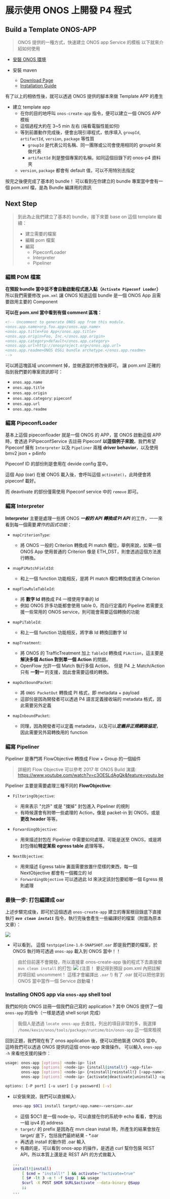 # 展示使用 ONOS 上開發 P4 程式

## Build a Template ONOS-APP

> ONOS 提供的一種方式，快速建立 ONOS app Service 的模板
> 以下就來介紹如何使用

* [安裝 ONOS 環境](https://github.com/toolbuddy/ssfw/blob/master/netdev/install_onos.sh)

* 安裝 maven
    * [Download Page](https://maven.apache.org/download.cgi)
    * [Installation Guide](https://maven.apache.org/install.html)

有了以上的相依性後，就可以透過 ONOS 提供的腳本來做 Template APP 的產生

* 建立 template app
    * 在你的目的地呼叫 `onos-create-app` 指令，便可以建立一個 ONOS APP 模板
    * 這個過程大約在 3~5 min 左右 (端看電腦性能如何)
    * 等到前置動作完成後，便會出現引導程式，依序填入 `groupId`, `artifactId`, `version`, `package` 等性質
        * `groupId` 是代表公司名稱、同一團隊或公司會使用相同的 groupId 來做代表
        * `artifactId` 則是整個專案的名稱，如同這個目錄下的 onos-p4 資料夾 
    * `version`, `package` 都會有 default 值，可以不用特別去指定

按完之後便完成了基本的 bundle！ 可以看到在你建立的 bundle 專案當中會有一個 pom.xml 檔，是為 Bundle 編譯用的資訊

## Next Step

> 到此為止我們建立了基本的 bundle，接下來要 base on 這個  template 繼續：
> * 建立需要的檔案
> * 編輯 pom 檔案
> * 編寫
>    * PipeconfLoader 
>    * Interpreter
>    * Pipeliner

### 編輯 POM 檔案

**在預設 bundle 當中並不會自動啟動程式進入點（`Activate Pipeconf Loader`）**
所以我們需要修改 `pom.xml` 讓 ONOS 知道這個 bundle 是一個 ONOS App 且需要啟用主要的 Component

**可以在 pom.xml 當中看到有個 comment 區塊：**
```xml
<!-- Uncomment to generate ONOS app from this module.
<onos.app.name>org.foo.app</onos.app.name>
<onos.app.title>Foo App</onos.app.title>
<onos.app.origin>Foo, Inc.</onos.app.origin>
<onos.app.category>default</onos.app.category>
<onos.app.url>http://onosproject.org</onos.app.url>
<onos.app.readme>ONOS OSGi bundle archetype.</onos.app.readme>
-->
```

可以將這塊區域 uncomment 掉，並做適當的修改後即可。
讓 pom.xml 正確的指到我們要的專案資訊即可：
* `onos.app.name`
* `onos.app.title`
* `onos.app.origin`
* `onos.app.category`: `pipeconf`
* `onos.app.url`
* `onos.app.readme`

### 編寫 PipeconfLoader

基本上這個 pipeconfloader 就是一個 ONOS 的 APP，當 ONOS 啟動這個 APP 時，會透過 PiPipeconfService 去註冊 Pipeconf
**以這個例子來說**，我們希望 Pipeconf 擁有 `Interpreter` 以及 `Pipeliner` 兩種 **driver behavior**，以及使用 bmv2 json + p4info

Pipeconf ID 的部份則是會用在 devide config 當中。

這個 App (oar) 在被 ONOS 載入後，會呼叫這個 `activate()`，此時便會將 pipeconf 載好。

而 deavtivate 的部份僅需使用 Pipeconf service 中的 `remove` 即可。

### 編寫 Interpreter

**Interpreter** 主要是處理一些將 ONOS ***一般的 API 轉換成 PI API*** 的工作，一一來看到每一個需要*實作的函式功能*：

* `mapCriterionType`: 
    * 將 ONOS 一般的 Criterion 轉換成 PI match 欄位，舉例來說，如果一個 ONOS App 使用普通的 Criterion 像是 ETH_DST，則會透過這個方法進行轉換。
* `ｍapPiMatchFieldId`: 
    * 和上一個 function 功能相反，是將 PI match 欄位轉換成普通 Criterion

* `mapFlowRuleTableId`: 
    * 將 **數字 Id** 轉換成 P4 一樣使用字串的 Id
    * 例如 ONOS 許多功能都會使用 table 0，而自行定義的 Pipeline 若需要支援一些常用的 ONOS service，則可能會需要這個轉換的功能
* `mapPiTableId`:
    * 和上一個 function 功能相反，將字串 Id 轉換回數字 Id

* `mapTreatment`:
    * 將 ONOS 的 TrafficTreatment 加上 `TableId` 轉換成 `PiAction`，這主要是**解決多個 Action 對到單一個 Action** 的問題。
    * OpenFlow 允許一個 Match 執行多個 Action， 但是 P4 上 Match/Action 只有 **一對一** 的支援，因此會需要這樣的轉換。

* `mapOutboundPacket`:
    * 將 `ONOS PacketOut` 轉換成 PI 格式，即 metadata + payload
    * 這部份是因為開發者可以透過 P4 語言定義接收端的 metadata 格式，因此需要另外定義
* `mapInboundPacket`:
    * 同理，因為開發者可以定義 metadata，以及可以***定義非正規網路協定***，因此需要另外寫轉換用的 function


### 編寫 Pipeliner

Pipeliner 是專門將 FlowObjective 轉換成 Flow + Group 的一個組件
> 詳細的 Flow Objective 可以參考 2017 年 ONOS Build 演講: https://www.youtube.com/watch?v=c3OESLdAgQk&feature=youtu.be
> 

Pipeliner 主要是需要處理三種不同的 **FlowObjective**:
* `FilteringObjective`: 
    * 用來表示 "允許" 或是 "擋掉" 封包進入 Pipeliner 的規則
    * 有時候還會有附帶一些處理的 Action，像是 packet-in 到 ONOS，或是 **更改 header** 等等。

* `ForwardingObjective`:
    * 用來描述封包在 Pipeliner 中需要如何處理、可能是送至 ONOS，或是將封包傳給**特定某些 egress table** 處理等等。

* `NextObjective`:
    * 用來描述 Egress table 裏面需要放置什麼樣的東西，每一個 NextObjective 都會有一個獨立的 Id
    * `ForwardingObjective` 可以透過此 Id 來決定該封包要給哪一個 Egress 規則處理

### 最後一步: 打包編譯成 oar

上述步驟完成後，即可於這個透過 `onos-create-app` 建立的專案根目錄底下直接執行 ***`mvn clean install`*** 指令，執行完後會產生一些編譯好的檔案（附圖為原本文章）：

![](https://i.imgur.com/OQfb3j1.png)
* 可以看到， 這個 `testpipeline-1.0-SNAPSHOT.oar` 即是我們要的檔案，於 ONOS 執行時可透過 `onos-app` 載入到 ONOS 當中！！

> 由於目前還不會開發，所以直接拿 onos-create-app 後的程式下去直接做 `mvn clean install` 的打包:
> ![](https://i.imgur.com/zjXFEB3.png)
> (注意！ 要記得到預設 pom.xml 內把註解的項目給 uncomment！ 這樣才會編譯出 `.oar` !)
> 有了 .oar 就可以把他拿到 ONOS 當中當作一個 Service 啟動囉！

### Installing ONOS app via `onos-app` shell tool

我們如何向 ONOS 註冊一個我們自己寫的 application ? 其中 ONOS 提供了一個 `onos-app` 的指令（一樣是透過 shell script 完成）
> 我個人是透過 `locate onos-app` 去查找，列出的項目非常的多，我選擇 `/home/kevin/onos/tools/package/runtime/bin/onos-app` 這一個來檢視
> 

回到正題，我們現在有了 onos application 後，便可以把他裝進 ONOS 當中。 這時我們可以透過 ONOS 提供的這個 onos-app 來做操作。
可以輸入 `onos-app -h` 來看他支援的操作：
```bash
usage: onos-app [options] <node-ip> list
       onos-app [options] <node-ip> {install|install!} <app-file>
       onos-app [options] <node-ip> {reinstall|reinstall!} [<app-name>] <app-file>
       onos-app [options] <node-ip> {activate|deactivate|uninstall} <app-name>

options: [-P port] [-u user] [-p password] [-v]
```

* 以安裝來說，我們可以直接輸入: 
    ```bash
    onos-app $OC1 install target/<app.name>-<version>.oar
    ```
    * 這個 $OC1 是一個 node-ip，可以直接在你的系統中 echo 看看，會列出一組 ipv4 的 address
    * `target/` 的 prefix 是因為在 mvn clean install 時，所產生的結果會放在 target/ 底下，包括我們最終結果 - *.oar
    * 再透過 install 的動作把 .oar 輸入
    * 有趣的是，可以看到 onos-app 的操作，是透過 curl 幫你包裝 REST API，所以本質上還是走 REST API 的方式做載入
    ```bash
    ... 
    install!|install)
        [ $cmd = "install!" ] && activate="?activate=true"
        [ $# -lt 3 -o ! -f $app ] && usage
        $curl -X POST $HDR $URL$activate --data-binary @$app
        ;;
    ...
    ```